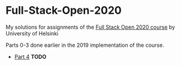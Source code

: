 # Full-Stack-Open-2020
My solutions for assignments of the [Full Stack Open 2020 course](https://fullstackopen.com/) by University of Helsinki

Parts 0-3 done earlier in the 2019 implementation of the course.

- [Part 4](/osa4) **TODO**

